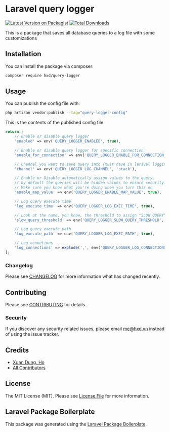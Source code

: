 # Laravel query logger

[![Latest Version on Packagist](https://img.shields.io/packagist/v/hxd/query-logger.svg?style=flat-square)](https://packagist.org/packages/hxd/query-logger)
[![Total Downloads](https://img.shields.io/packagist/dt/hxd/query-logger.svg?style=flat-square)](https://packagist.org/packages/hxd/query-logger)

This is a package that saves all database queries to a log file with some customizations

## Installation

You can install the package via composer:

```bash
composer require hxd/query-logger
```

## Usage

You can publish the config file with:

```bash
php artisan vendor:publish --tag="query-logger-config"
```

This is the contents of the published config file:

```php
return [
    // Enable or disable query logger
    'enabled' => env('QUERY_LOGGER_ENABLED', true),

    // Enable or disable query logger for specific connection
    'enable_for_connection' => env('QUERY_LOGGER_ENABLE_FOR_CONNECTION', null),

    // Channel you want to save query into (must have in laravel logging channel config)
    'channel' => env('QUERY_LOGGER_LOG_CHANNEL', 'stack'),

    // Enable or Disable automatically assign values to the query,
    // by default the queries will be hidden values to ensure security.
    // Make sure you know what you're doing when you turn this on
    'enable_map_value' => env('QUERY_LOGGER_ENABLE_MAP_VALUE', true),

    // Log query execute time
    'log_execute_time' => env('QUERY_LOGGER_LOG_EXEC_TIME', true),

    // Look at the name, you know, the threshold to assign "SLOW QUERY" before your query in the log
    'slow_query_threshold' => env('QUERY_LOGGER_SLOW_QUERY_THRESHOLD', 0),

	// Log query execute path
	'log_execute_path' => env('QUERY_LOGGER_LOG_EXEC_PATH', true),

    // Log connetions
    'log_connections' => explode(',', env('QUERY_LOGGER_LOG_CONNECTIONS', '')),
];

```

### Changelog

Please see [CHANGELOG](CHANGELOG.md) for more information what has changed recently.

## Contributing

Please see [CONTRIBUTING](CONTRIBUTING.md) for details.

### Security

If you discover any security related issues, please email me@hxd.vn instead of using the issue tracker.

## Credits

-   [Xuan Dung, Ho](https://github.com/hxd)
-   [All Contributors](../../contributors)

## License

The MIT License (MIT). Please see [License File](LICENSE.md) for more information.

## Laravel Package Boilerplate

This package was generated using the [Laravel Package Boilerplate](https://laravelpackageboilerplate.com).
